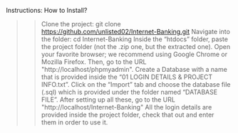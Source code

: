 Instructions: How to Install?
>> Clone the project: git clone https://github.com/unlisted02/Internet-Banking.git
>> Navigate into the folder: cd Internet-Banking
>> Inside the “htdocs” folder, paste the project folder (not the .zip one, but the extracted one).
>> Open your favorite browser; we recommend using Google Chrome or Mozilla Firefox.
>> Then, go to the URL "http://localhost/phpmyadmin".
>> Create a Database with a name that is provided inside the “01 LOGIN DETAILS & PROJECT INFO.txt”.
>> Click on the “Import” tab and choose the database file (.sql) which is provided under the folder named “DATABASE FILE”.
>> After setting up all these, go to the URL "http://localhost/Internet-Banking"
>> All the login details are provided inside the project folder, check that out and enter them in order to use it.
